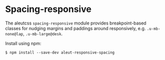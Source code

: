 # Spacing-responsive

The aleutcss `spacing-responsive` module provides breakpoint-based classes for
nudging margins and paddings around responsively, e.g. `.u-mb-none@lap`, `.u-mb-large@desk`.



Install using npm:

    $ npm install --save-dev aleut-responsive-spacing
